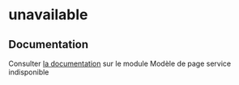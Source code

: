 # unavailable

## Documentation

Consulter [la documentation](https://www.systeme-de-design.gouv.fr/version-courante/fr/modeles/pages-types/page-d-erreurs) sur le module Modèle de page service indisponible